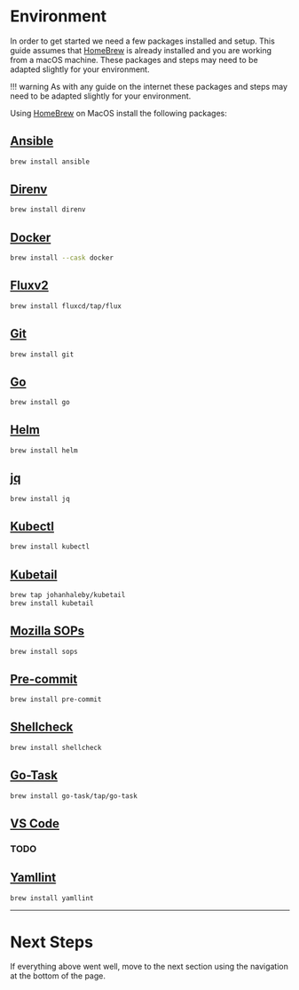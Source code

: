 # Environment

In order to get started we need a few packages installed and setup. This guide assumes that [HomeBrew][brew] is already installed and you are working from a macOS machine. These packages and steps may need to be adapted slightly for your environment.

!!! warning
    As with any guide on the internet these packages and steps may need to be adapted slightly for your environment.

Using [HomeBrew][brew] on MacOS install the following packages:

## [Ansible][ansible]

```bash
brew install ansible
```

## [Direnv][direnv]

```bash
brew install direnv
```

## [Docker][docker]

```bash
brew install --cask docker
```

## [Fluxv2][flux]

```bash
brew install fluxcd/tap/flux
```

## [Git][git]

```bash
brew install git
```

## [Go][go]

```bash
brew install go
```

## [Helm][helm]

```bash
brew install helm
```

## [jq][jq]

```bash
brew install jq
```

## [Kubectl][kubectl]

```bash
brew install kubectl
```

## [Kubetail][kubetail]

```bash
brew tap johanhaleby/kubetail
brew install kubetail
```

## [Mozilla SOPs][mozilla-sops]

```bash
brew install sops
```

## [Pre-commit][pre-commit]

```bash
brew install pre-commit
```

## [Shellcheck][shellcheck]

```bash
brew install shellcheck
```

## [Go-Task][go-task]

```bash
brew install go-task/tap/go-task
```

## [VS Code][vs-code]

<!-- # TODO https://code.visualstudio.com/Download -->
### TODO

## [Yamllint][yamllint]

```bash
brew install yamllint
```

---

# Next Steps

If everything above went well, move to the next section using the navigation at the bottom of the page.

[ansible]: ansible.md
[brew]: https://brew.sh
[direnv]: direnv.md
[docker]: docker.md
[flux]: fluxv2.md
[git]: git.md
[go]: go.md
[helm]: helm.md
[jq]: jq.md
[kubectl]: kubectl.md
[kubetail]: kubetail.md
[mozilla-sops]: sops.md
[pre-commit]: pre-commit.md
[shellcheck]: shellcheck.md
[go-task]: go-task.md
[vs-code]: vs-code.md
[yamllint]: yamllint.md
